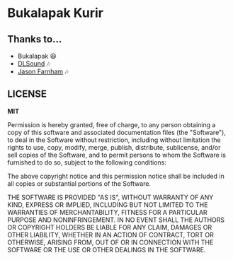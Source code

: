 # Bukalapak Kurir

## Thanks to...
* Bukalapak 😆
* [DLSound](https://www.dl-sounds.com/royalty-free/sunny-day-whistler/) 🎶
* [Jason Farnham](https://www.youtube.com/watch?v=x1T6QFpd0J4) 🎶

## LICENSE
**MIT**

Permission is hereby granted, free of charge, to any person obtaining a copy
of this software and associated documentation files (the "Software"), to deal
in the Software without restriction, including without limitation the rights
to use, copy, modify, merge, publish, distribute, sublicense, and/or sell
copies of the Software, and to permit persons to whom the Software is
furnished to do so, subject to the following conditions:

The above copyright notice and this permission notice shall be included in all
copies or substantial portions of the Software.

THE SOFTWARE IS PROVIDED "AS IS", WITHOUT WARRANTY OF ANY KIND, EXPRESS OR
IMPLIED, INCLUDING BUT NOT LIMITED TO THE WARRANTIES OF MERCHANTABILITY,
FITNESS FOR A PARTICULAR PURPOSE AND NONINFRINGEMENT. IN NO EVENT SHALL THE
AUTHORS OR COPYRIGHT HOLDERS BE LIABLE FOR ANY CLAIM, DAMAGES OR OTHER
LIABILITY, WHETHER IN AN ACTION OF CONTRACT, TORT OR OTHERWISE, ARISING FROM,
OUT OF OR IN CONNECTION WITH THE SOFTWARE OR THE USE OR OTHER DEALINGS IN THE
SOFTWARE.
